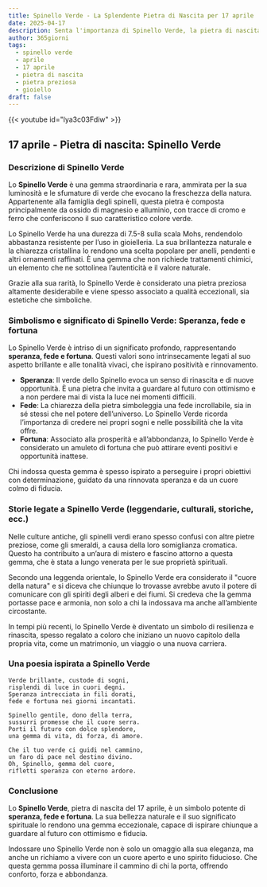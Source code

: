 ```yaml
---
title: Spinello Verde - La Splendente Pietra di Nascita per 17 aprile
date: 2025-04-17
description: Senta l'importanza di Spinello Verde, la pietra di nascita di 17 aprile che simboleggia Speranza, fede e fortuna. Lasci che la sua bellezza e il suo significato illuminino la sua giornata.
author: 365giorni
tags:
  - spinello verde
  - aprile
  - 17 aprile
  - pietra di nascita
  - pietra preziosa
  - gioiello
draft: false
---
```


{{< youtube id="lya3c03Fdiw" >}}

## 17 aprile - Pietra di nascita: Spinello Verde

### Descrizione di Spinello Verde

Lo **Spinello Verde** è una gemma straordinaria e rara, ammirata per la sua luminosità e le sfumature di verde che evocano la freschezza della natura. Appartenente alla famiglia degli spinelli, questa pietra è composta principalmente da ossido di magnesio e alluminio, con tracce di cromo e ferro che conferiscono il suo caratteristico colore verde.

Lo Spinello Verde ha una durezza di 7.5-8 sulla scala Mohs, rendendolo abbastanza resistente per l’uso in gioielleria. La sua brillantezza naturale e la chiarezza cristallina lo rendono una scelta popolare per anelli, pendenti e altri ornamenti raffinati. È una gemma che non richiede trattamenti chimici, un elemento che ne sottolinea l’autenticità e il valore naturale.

Grazie alla sua rarità, lo Spinello Verde è considerato una pietra preziosa altamente desiderabile e viene spesso associato a qualità eccezionali, sia estetiche che simboliche.

### Simbolismo e significato di Spinello Verde: Speranza, fede e fortuna

Lo Spinello Verde è intriso di un significato profondo, rappresentando **speranza, fede e fortuna**. Questi valori sono intrinsecamente legati al suo aspetto brillante e alle tonalità vivaci, che ispirano positività e rinnovamento.

- **Speranza**: Il verde dello Spinello evoca un senso di rinascita e di nuove opportunità. È una pietra che invita a guardare al futuro con ottimismo e a non perdere mai di vista la luce nei momenti difficili.
- **Fede**: La chiarezza della pietra simboleggia una fede incrollabile, sia in sé stessi che nel potere dell’universo. Lo Spinello Verde ricorda l’importanza di credere nei propri sogni e nelle possibilità che la vita offre.
- **Fortuna**: Associato alla prosperità e all’abbondanza, lo Spinello Verde è considerato un amuleto di fortuna che può attirare eventi positivi e opportunità inattese.

Chi indossa questa gemma è spesso ispirato a perseguire i propri obiettivi con determinazione, guidato da una rinnovata speranza e da un cuore colmo di fiducia.

### Storie legate a Spinello Verde (leggendarie, culturali, storiche, ecc.)

Nelle culture antiche, gli spinelli verdi erano spesso confusi con altre pietre preziose, come gli smeraldi, a causa della loro somiglianza cromatica. Questo ha contribuito a un’aura di mistero e fascino attorno a questa gemma, che è stata a lungo venerata per le sue proprietà spirituali.

Secondo una leggenda orientale, lo Spinello Verde era considerato il "cuore della natura" e si diceva che chiunque lo trovasse avrebbe avuto il potere di comunicare con gli spiriti degli alberi e dei fiumi. Si credeva che la gemma portasse pace e armonia, non solo a chi la indossava ma anche all’ambiente circostante.

In tempi più recenti, lo Spinello Verde è diventato un simbolo di resilienza e rinascita, spesso regalato a coloro che iniziano un nuovo capitolo della propria vita, come un matrimonio, un viaggio o una nuova carriera.

### Una poesia ispirata a Spinello Verde

```
Verde brillante, custode di sogni,  
risplendi di luce in cuori degni.  
Speranza intrecciata in fili dorati,  
fede e fortuna nei giorni incantati.

Spinello gentile, dono della terra,  
sussurri promesse che il cuore serra.  
Porti il futuro con dolce splendore,  
una gemma di vita, di forza, di amore.

Che il tuo verde ci guidi nel cammino,  
un faro di pace nel destino divino.  
Oh, Spinello, gemma del cuore,  
rifletti speranza con eterno ardore.
```

### Conclusione

Lo **Spinello Verde**, pietra di nascita del 17 aprile, è un simbolo potente di **speranza, fede e fortuna**. La sua bellezza naturale e il suo significato spirituale lo rendono una gemma eccezionale, capace di ispirare chiunque a guardare al futuro con ottimismo e fiducia.

Indossare uno Spinello Verde non è solo un omaggio alla sua eleganza, ma anche un richiamo a vivere con un cuore aperto e uno spirito fiducioso. Che questa gemma possa illuminare il cammino di chi la porta, offrendo conforto, forza e abbondanza.